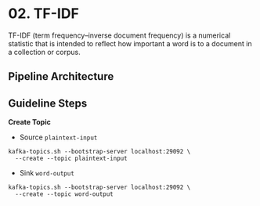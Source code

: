 # 02. TF-IDF

TF-IDF (term frequency–inverse document frequency) is a numerical statistic that is intended to reflect how important 
a word is to a document in a collection or corpus.

## Pipeline Architecture

## Guideline Steps

**Create Topic**
- Source `plaintext-input`
```shell
kafka-topics.sh --bootstrap-server localhost:29092 \
  --create --topic plaintext-input
```

- Sink `word-output`
```shell
kafka-topics.sh --bootstrap-server localhost:29092 \
  --create --topic word-output
```
